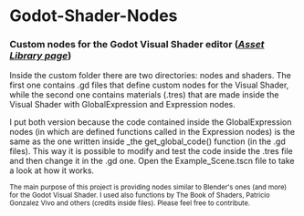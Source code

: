 # Godot-Shader-Nodes
### Custom nodes for the Godot Visual Shader editor ([*Asset Library page*](https://godotengine.org/asset-library/asset/959))

Inside the custom folder there are two directories: nodes and shaders. The first one contains .gd files that define custom nodes for the Visual Shader, while the second one contains materials (.tres) that are made inside the Visual Shader with GlobalExpression and Expression nodes.

I put both version because the code contained inside the GlobalExpression nodes (in which are defined functions called in the Expression nodes) is the same as the one written inside \_the get_global_code() function (in the .gd files). This way it is possible to modify and test the code inside the .tres file and then change it in the .gd one. Open the Example_Scene.tscn file to take a look at how it works.

<sub>
The main purpose of this project is providing nodes similar to Blender's ones (and more) for the Godot Visual Shader. I used also functions by The Book of Shaders, Patricio Gonzalez Vivo and others (credits inside files). Please feel free to contribute.
</sub>

